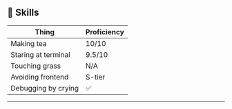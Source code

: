 ## 🥇 Skills

| Thing                    | Proficiency |
|--------------------------|-------------|
| Making tea               | 10/10       |
| Staring at terminal      | 9.5/10      |
| Touching grass           | N/A         |
| Avoiding frontend        | S-tier      |
| Debugging by crying      | ✅          |

---
